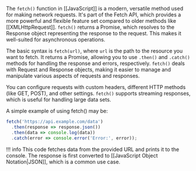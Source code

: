 The `fetch()` function in [[JavaScript]] is a modern, versatile method used for making network requests. It's part of the Fetch API, which provides a more powerful and flexible feature set compared to older methods like [[XMLHttpRequest]]. `fetch()` returns a Promise, which resolves to the Response object representing the response to the request. This makes it well-suited for asynchronous operations.

The basic syntax is `fetch(url)`, where `url` is the path to the resource you want to fetch. It returns a Promise, allowing you to use `.then()` and `.catch()` methods for handling the response and errors, respectively. `fetch()` deals with Request and Response objects, making it easier to manage and manipulate various aspects of requests and responses.

You can configure requests with custom headers, different HTTP methods (like GET, POST), and other settings. `fetch()` supports streaming responses, which is useful for handling large data sets.

A simple example of using fetch() may be:

```javascript
fetch('https://api.example.com/data')
  .then(response => response.json())
  .then(data => console.log(data))
  .catch(error => console.error('Error:', error));
```

!!! info
  This code fetches data from the provided URL and prints it to the console. The response is first converted to [[JavaScript Object Notation|JSON]], which is a common use case.

